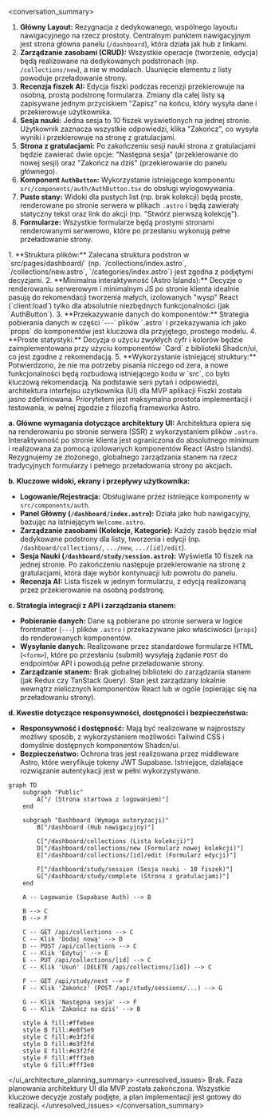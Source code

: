 <conversation_summary>
<decisions>
1.  **Główny Layout:** Rezygnacja z dedykowanego, wspólnego layoutu nawigacyjnego na rzecz prostoty. Centralnym punktem nawigacyjnym jest strona główna panelu (`/dashboard`), która działa jak hub z linkami.
2.  **Zarządzanie zasobami (CRUD):** Wszystkie operacje (tworzenie, edycja) będą realizowane na dedykowanych podstronach (np. `/collections/new`), a nie w modalach. Usunięcie elementu z listy powoduje przeładowanie strony.
3.  **Recenzja fiszek AI:** Edycja fiszki podczas recenzji przekierowuje na osobną, prostą podstronę formularza. Zmiany dla całej listy są zapisywane jednym przyciskiem "Zapisz" na końcu, który wysyła dane i przekierowuje użytkownika.
4.  **Sesja nauki:** Jedna sesja to 10 fiszek wyświetlonych na jednej stronie. Użytkownik zaznacza wszystkie odpowiedzi, klika "Zakończ", co wysyła wyniki i przekierowuje na stronę z gratulacjami.
5.  **Strona z gratulacjami:** Po zakończeniu sesji nauki strona z gratulacjami będzie zawierać dwie opcje: "Następna sesja" (przekierowanie do nowej sesji) oraz "Zakończ na dziś" (przekierowanie do panelu głównego).
6.  **Komponent `AuthButton`:** Wykorzystanie istniejącego komponentu `src/components/auth/AuthButton.tsx` do obsługi wylogowywania.
7.  **Puste stany:** Widoki dla pustych list (np. brak kolekcji) będą proste, renderowane po stronie serwera w plikach `.astro` i będą zawierały statyczny tekst oraz link do akcji (np. "Stwórz pierwszą kolekcję").
8.  **Formularze:** Wszystkie formularze będą prostymi stronami renderowanymi serwerowo, które po przesłaniu wykonują pełne przeładowanie strony.
</decisions>
<matched_recommendations>
1.  **Struktura plików:** Zalecana struktura podstron w `src/pages/dashboard/` (np. `/collections/index.astro`, `/collections/new.astro`, `/categories/index.astro`) jest zgodna z podjętymi decyzjami.
2.  **Minimalna interaktywność (Astro Islands):** Decyzje o renderowaniu serwerowym i minimalnym JS po stronie klienta idealnie pasują do rekomendacji tworzenia małych, izolowanych "wysp" React (`client:load`) tylko dla absolutnie niezbędnych funkcjonalności (jak `AuthButton`).
3.  **Przekazywanie danych do komponentów:** Strategia pobierania danych w części `---` plików `.astro` i przekazywania ich jako `props` do komponentów jest kluczowa dla przyjętego, prostego modelu.
4.  **Proste statystyki:** Decyzja o użyciu zwykłych cyfr i kolorów będzie zaimplementowana przy użyciu komponentów `Card` z biblioteki Shadcn/ui, co jest zgodne z rekomendacją.
5.  **Wykorzystanie istniejącej struktury:** Potwierdzono, że nie ma potrzeby pisania niczego od zera, a nowe funkcjonalności będą rozbudową istniejącego kodu w `src`, co było kluczową rekomendacją.
</matched_recommendations>
<ui_architecture_planning_summary>
Na podstawie serii pytań i odpowiedzi, architektura interfejsu użytkownika (UI) dla MVP aplikacji Fiszki została jasno zdefiniowana. Priorytetem jest maksymalna prostota implementacji i testowania, w pełnej zgodzie z filozofią frameworka Astro.

**a. Główne wymagania dotyczące architektury UI:**
Architektura opiera się na renderowaniu po stronie serwera (SSR) z wykorzystaniem plików `.astro`. Interaktywność po stronie klienta jest ograniczona do absolutnego minimum i realizowana za pomocą izolowanych komponentów React (Astro Islands). Rezygnujemy ze złożonego, globalnego zarządzania stanem na rzecz tradycyjnych formularzy i pełnego przeładowania strony po akcjach.

**b. Kluczowe widoki, ekrany i przepływy użytkownika:**
- **Logowanie/Rejestracja:** Obsługiwane przez istniejące komponenty w `src/components/auth`.
- **Panel Główny (`/dashboard/index.astro`):** Działa jako hub nawigacyjny, bazując na istniejącym `Welcome.astro`.
- **Zarządzanie zasobami (Kolekcje, Kategorie):** Każdy zasób będzie miał dedykowane podstrony dla listy, tworzenia i edycji (np. `/dashboard/collections/`, `.../new`, `.../[id]/edit`).
- **Sesja Nauki (`/dashboard/study/session.astro`):** Wyświetla 10 fiszek na jednej stronie. Po zakończeniu następuje przekierowanie na stronę z gratulacjami, która daje wybór kontynuacji lub powrotu do panelu.
- **Recenzja AI:** Lista fiszek w jednym formularzu, z edycją realizowaną przez przekierowanie na osobną podstronę.

**c. Strategia integracji z API i zarządzania stanem:**
- **Pobieranie danych:** Dane są pobierane po stronie serwera w logice frontmatter (`---`) plików `.astro` i przekazywane jako właściwości (`props`) do renderowanych komponentów.
- **Wysyłanie danych:** Realizowane przez standardowe formularze HTML (`<form>`), które po przesłaniu (submit) wysyłają żądanie `POST` do endpointów API i powodują pełne przeładowanie strony.
- **Zarządzanie stanem:** Brak globalnej biblioteki do zarządzania stanem (jak Redux czy TanStack Query). Stan jest zarządzany lokalnie wewnątrz nielicznych komponentów React lub w ogóle (opierając się na przeładowaniu strony).

**d. Kwestie dotyczące responsywności, dostępności i bezpieczeństwa:**
- **Responsywność i dostępność:** Mają być realizowane w najprostszy możliwy sposób, z wykorzystaniem możliwości Tailwind CSS i domyślnie dostępnych komponentów Shadcn/ui.
- **Bezpieczeństwo:** Ochrona tras jest realizowana przez middleware Astro, które weryfikuje tokeny JWT Supabase. Istniejące, działające rozwiązanie autentykacji jest w pełni wykorzystywane.

```mermaid
graph TD
    subgraph "Public"
        A["/ (Strona startowa z logowaniem)"]
    end

    subgraph "Dashboard (Wymaga autoryzacji)"
        B["/dashboard (Hub nawigacyjny)"]
        
        C["/dashboard/collections (Lista kolekcji)"]
        D["/dashboard/collections/new (Formularz nowej kolekcji)"]
        E["/dashboard/collections/[id]/edit (Formularz edycji)"]
        
        F["/dashboard/study/session (Sesja nauki - 10 fiszek)"]
        G["/dashboard/study/complete (Strona z gratulacjami)"]
    end

    A -- Logowanie (Supabase Auth) --> B

    B --> C
    B --> F

    C -- GET /api/collections --> C
    C -- Klik 'Dodaj nową' --> D
    D -- POST /api/collections --> C
    C -- Klik 'Edytuj' --> E
    E -- PUT /api/collections/[id] --> C
    C -- Klik 'Usuń' (DELETE /api/collections/[id]) --> C

    F -- GET /api/study/next --> F
    F -- Klik 'Zakończ' (POST /api/study/sessions/...) --> G

    G -- Klik 'Następna sesja' --> F
    G -- Klik 'Zakończ na dziś' --> B
    
    style A fill:#ffebee
    style B fill:#e8f5e9
    style C fill:#e3f2fd
    style D fill:#e3f2fd
    style E fill:#e3f2fd
    style F fill:#fff3e0
    style G fill:#fff3e0
```
</ui_architecture_planning_summary>
<unresolved_issues>
Brak. Faza planowania architektury UI dla MVP została zakończona. Wszystkie kluczowe decyzje zostały podjęte, a plan implementacji jest gotowy do realizacji.
</unresolved_issues>
</conversation_summary> 